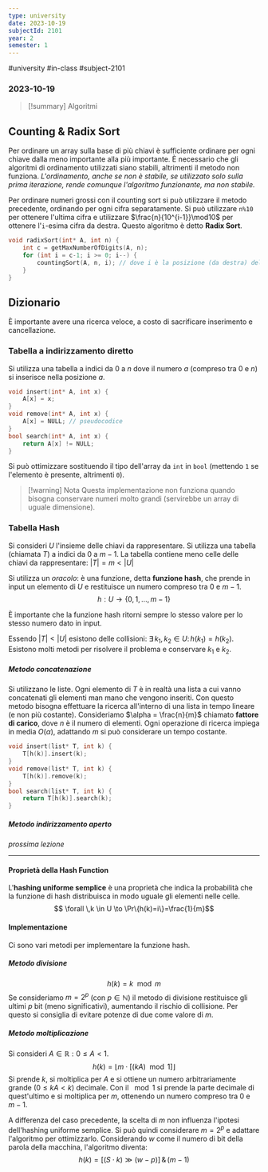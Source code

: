 ```yaml
---
type: university
date: 2023-10-19
subjectId: 2101
year: 2
semester: 1
---
```

#university #in-class #subject-2101
### 2023-10-19
> [!summary] Algoritmi

## Counting & Radix Sort

Per ordinare un array sulla base di più chiavi è sufficiente ordinare per ogni chiave dalla meno importante alla più importante. È necessario che gli algoritmi di ordinamento utilizzati siano stabili, altrimenti il metodo non funziona.
*L'ordinamento, anche se non è stabile, se utilizzato solo sulla prima iterazione, rende comunque l'algoritmo funzionante, ma non stabile.*

Per ordinare numeri grossi con il counting sort si può utilizzare il metodo precedente, ordinando per ogni cifra separatamente.
Si può utilizzare `n%10` per ottenere l'ultima cifra e utilizzare $\frac{n}{10^{i-1}}\mod10$ per ottenere l'`i`-esima cifra da destra.
Questo algoritmo è detto **Radix Sort**.
```cpp
void radixSort(int* A, int n) {
	int c = getMaxNumberOfDigits(A, n);
	for (int i = c-1; i >= 0; i--) {
		countingSort(A, n, i); // dove i è la posizione (da destra) della cifra su cui ordinare
	}
}
```

## Dizionario
È importante avere una ricerca veloce, a costo di sacrificare inserimento e cancellazione.

### Tabella a indirizzamento diretto
Si utilizza una tabella a indici da $0$ a $n$ dove il numero $a$ (compreso tra $0$ e $n$) si inserisce nella posizione $a$.
```cpp
void insert(int* A, int x) {
	A[x] = x;
}
void remove(int* A, int x) {
	A[x] = NULL; // pseudocodice
}
bool search(int* A, int x) {
	return A[x] != NULL;
}
```
Si può ottimizzare sostituendo il tipo dell'array da `int` in `bool` (mettendo `1` se l'elemento è presente, altrimenti `0`).
> [!warning] Nota
> Questa implementazione non funziona quando bisogna conservare numeri molto grandi (servirebbe un array di uguale dimensione).

### Tabella Hash
Si consideri $U$ l'insieme delle chiavi da rappresentare.
Si utilizza una tabella (chiamata $T$) a indici da $0$ a $m-1$.
La tabella contiene meno celle delle chiavi da rappresentare: $|T|=m<|U|$

Si utilizza un *oracolo*: è una funzione, detta **funzione hash**, che prende in input un elemento di $U$ e restituisce un numero compreso tra $0$ e $m-1$.
$$ h: U \to \{0, 1, \dots,m-1\}$$

È importante che la funzione hash ritorni sempre lo stesso valore per lo stesso numero dato in input.

Essendo $|T|<|U|$ esistono delle collisioni: $\exists\, k_{1},k_{2} \in U:\,h(k_{1})=h(k_{2})$.
Esistono molti metodi per risolvere il problema e conservare $k_{1}$ e $k_{2}$.
##### Metodo concatenazione
Si utilizzano le liste.
Ogni elemento di $T$ è in realtà una lista a cui vanno concatenati gli elementi man mano che vengono inseriti.
Con questo metodo bisogna effettuare la ricerca all'interno di una lista in tempo lineare (e non più costante).
Consideriamo $\alpha = \frac{n}{m}$ chiamato **fattore di carico**, dove $n$ è il numero di elementi.
Ogni operazione di ricerca impiega in media $O(\alpha)$, adattando $m$ si può considerare un tempo costante.
```cpp
void insert(list* T, int k) {
	T[h(k)].insert(k);
}
void remove(list* T, int k) {
	T[h(k)].remove(k);
}
bool search(list* T, int k) {
	return T[h(k)].search(k);
}
```
##### Metodo indirizzamento aperto
*prossima lezione*

---
#### Proprietà della Hash Function
L'**hashing uniforme semplice** è una proprietà che indica la probabilità che la funzione di hash distribuisca in modo uguale gli elementi nelle celle.
$$ \forall \,k \in U \to \Pr\{h(k)=i\}=\frac{1}{m}$$
#### Implementazione
Ci sono vari metodi per implementare la funzione hash.
##### Metodo divisione
$$ h(k) = k \mod{m}$$
Se consideriamo $m=2^p$ (con $p \in \mathbb{N}$) il metodo di divisione restituisce gli ultimi $p$ bit (meno significativi), aumentando il rischio di collisione. Per questo si consiglia di evitare potenze di due come valore di $m$.
##### Metodo moltiplicazione
Si consideri $A \in \mathbb{R}: 0 \leq A < 1$.
$$ h(k) = \lfloor m\cdot [(kA)\mod 1] \rfloor$$
Si prende $k$, si moltiplica per $A$ e si ottiene un numero arbitrariamente grande ($0 \leq kA < k$) decimale. Con il $\mod 1$ si prende la parte decimale di quest'ultimo e si moltiplica per $m$, ottenendo un numero compreso tra $0$ e $m-1$.

A differenza del caso precedente, la scelta di $m$ non influenza l'ipotesi dell'hashing uniforme semplice. Si può quindi considerare $m=2^{p}$ e adattare l'algoritmo per ottimizzarlo.
Considerando $w$ come il numero di bit della parola della macchina, l'algoritmo diventa:
$$h(k)=[(S\cdot k)\gg(w-p)] \,\&\, (m-1)$$
